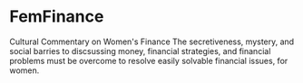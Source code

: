 # FemFinance
Cultural Commentary on Women's Finance
The secretiveness, mystery, and social barries to discsussing money, financial strategies, and financial problems must be overcome to resolve easily solvable financial issues, for women.  
